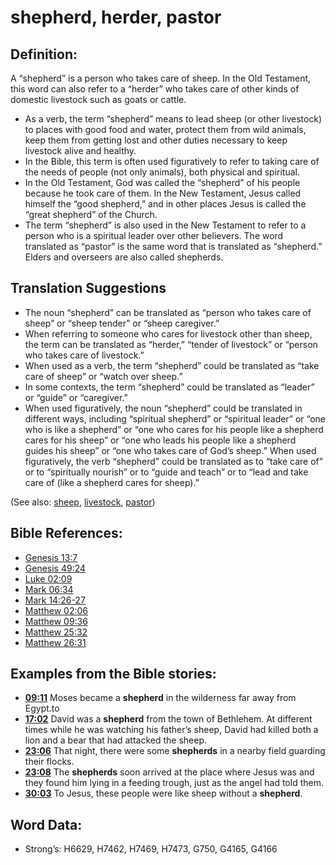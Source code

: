 # shepherd, herder, pastor

## Definition:

A “shepherd” is a person who takes care of sheep. In the Old Testament, this word can also refer to a “herder” who takes care of other kinds of domestic livestock such as goats or cattle.

* As a verb, the term “shepherd” means to lead sheep (or other livestock) to places with good food and water, protect them from wild animals, keep them from getting lost and other duties necessary to keep livestock alive and healthy.
* In the Bible, this term is often used figuratively to refer to taking care of the needs of people (not only animals), both physical and spiritual.
* In the Old Testament, God was called the “shepherd” of his people because he took care of them. In the New Testament, Jesus called himself the “good shepherd,” and in other places Jesus is called the “great shepherd” of the Church.
* The term “shepherd” is also used in the New Testament to refer to a person who is a spiritual leader over other believers. The word translated as “pastor” is the same word that is translated as “shepherd.” Elders and overseers are also called shepherds.

## Translation Suggestions

* The noun “shepherd” can be translated as “person who takes care of sheep” or “sheep tender” or “sheep caregiver.”
* When referring to someone who cares for livestock other than sheep, the term can be translated as “herder,” “tender of livestock” or “person who takes care of livestock.”
* When used as a verb, the term “shepherd” could be translated as “take care of sheep” or “watch over sheep.”
* In some contexts, the term “shepherd” could be translated as “leader” or “guide” or “caregiver.”
* When used figuratively, the noun “shepherd” could be translated in different ways, including “spiritual shepherd” or “spiritual leader” or “one who is like a shepherd” or “one who cares for his people like a shepherd cares for his sheep” or “one who leads his people like a shepherd guides his sheep” or “one who takes care of God’s sheep.”
When used figuratively, the verb “shepherd” could be translated as to “take care of” or to “spiritually nourish” or to “guide and teach” or to “lead and take care of (like a shepherd cares for sheep).”

(See also: [sheep](../other/sheep.md), [livestock](../other/livestock.md), [pastor](../kt/pastor.md))

## Bible References:

* [Genesis 13:7](rc://en/tn/help/gen/13/07)
* [Genesis 49:24](rc://en/tn/help/gen/49/24)
* [Luke 02:09](rc://en/tn/help/luk/02/09)
* [Mark 06:34](rc://en/tn/help/mrk/06/34)
* [Mark 14:26-27](rc://en/tn/help/mrk/14/26)
* [Matthew 02:06](rc://en/tn/help/mat/02/06)
* [Matthew 09:36](rc://en/tn/help/mat/09/36)
* [Matthew 25:32](rc://en/tn/help/mat/25/32)
* [Matthew 26:31](rc://en/tn/help/mat/26/31)

## Examples from the Bible stories:

* __[09:11](rc://en/tn/help/obs/09/11)__ Moses became a __shepherd__ in the wilderness far away from Egypt.to
* __[17:02](rc://en/tn/help/obs/17/02)__ David was a __shepherd__ from the town of Bethlehem. At different times while he was watching his father’s sheep, David had killed both a lion and a bear that had attacked the sheep.
* __[23:06](rc://en/tn/help/obs/23/06)__ That night, there were some __shepherds__ in a nearby field guarding their flocks.
* __[23:08](rc://en/tn/help/obs/23/08)__ The __shepherds__ soon arrived at the place where Jesus was and they found him lying in a feeding trough, just as the angel had told them.
* __[30:03](rc://en/tn/help/obs/30/03)__ To Jesus, these people were like sheep without a __shepherd__.

## Word Data:

* Strong’s: H6629, H7462, H7469, H7473, G750, G4165, G4166
